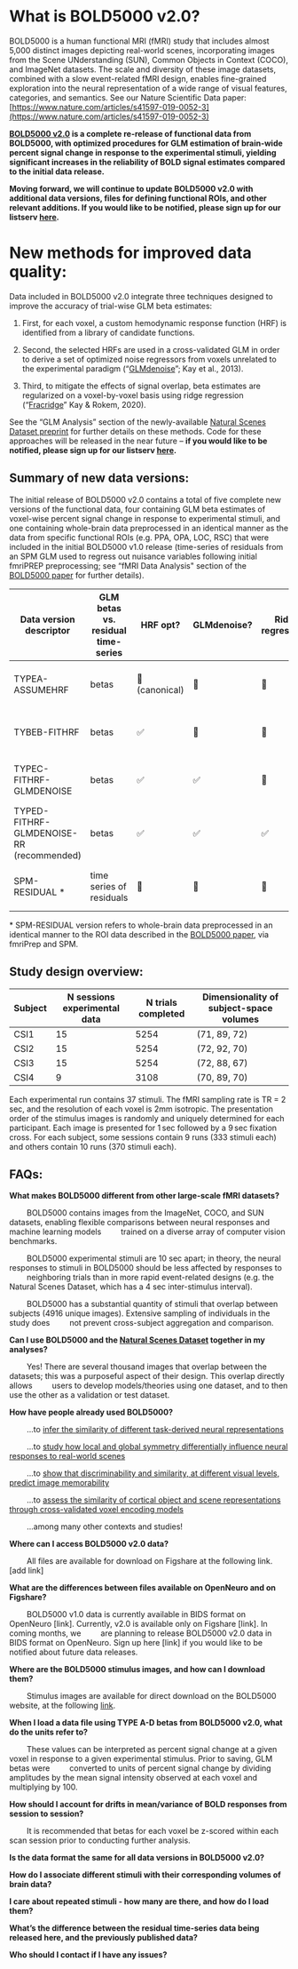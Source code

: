 # **What is BOLD5000 v2.0?**

BOLD5000 is a human functional MRI (fMRI) study that includes almost 5,000 distinct images depicting real-world scenes, incorporating images from the Scene UNderstanding (SUN), Common Objects in Context (COCO), and ImageNet datasets. The scale and diversity of these image datasets, combined with a slow event-related fMRI design, enables fine-grained exploration into the neural representation of a wide range of visual features, categories, and semantics. See our Nature Scientific Data paper: [https://www.nature.com/articles/s41597-019-0052-3](https://www.nature.com/articles/s41597-019-0052-3)

**[BOLD5000 v2.0](https://kilthub.cmu.edu/account/home#/collections/5324846) is a complete re-release of functional data from BOLD5000, with optimized procedures for GLM estimation of brain-wide percent signal change in response to the experimental stimuli, yielding significant increases in the reliability of BOLD signal estimates compared to the initial data release.**

**Moving forward, we will continue to update BOLD5000 v2.0 with additional data versions, files for defining functional ROIs, and other relevant additions. If you would like to be notified, please sign up for our listserv [here](https://docs.google.com/forms/d/e/1FAIpQLScdxRc7eKOpZv5Yc6sfzWP5gi0egkDtNSPedVqpvtx_3yw4pg/viewform).**


# **New methods for improved data quality:**

Data included in BOLD5000 v2.0 integrate three techniques designed to improve the accuracy of trial-wise GLM beta estimates:

1.  First, for each voxel, a custom hemodynamic response function (HRF) is identified from a library of candidate functions.
    
2.  Second, the selected HRFs are used in a cross-validated GLM in order to derive a set of optimized noise regressors from voxels unrelated to the experimental paradigm (“[GLMdenoise](https://www.frontiersin.org/articles/10.3389/fnins.2013.00247/full)”; Kay et al., 2013).

3. Third, to mitigate the effects of signal overlap, beta estimates are regularized on a voxel-by-voxel basis using ridge regression (“[Fracridge](https://arxiv.org/pdf/2005.03220v1.pdf)” Kay & Rokem, 2020).

See the “GLM Analysis” section of the newly-available [Natural Scenes Dataset preprint](https://www.biorxiv.org/content/10.1101/2021.02.22.432340v1) for further details on these methods. Code for these approaches will be released in the near future – **if you would like to be notified, please sign up for our listserv [here](https://docs.google.com/forms/d/e/1FAIpQLScdxRc7eKOpZv5Yc6sfzWP5gi0egkDtNSPedVqpvtx_3yw4pg/viewform).**

## **Summary of new data versions:**

The initial release of BOLD5000 v2.0 contains a total of five complete new versions of the functional data, four containing GLM beta estimates of voxel-wise percent signal change in response to experimental stimuli, and one containing whole-brain data preprocessed in an identical manner as the data from specific functional ROIs (e.g. PPA, OPA, LOC, RSC) that were included in the initial BOLD5000 v1.0 release (time-series of residuals from an SPM GLM used to regress out nuisance variables following initial fmriPREP preprocessing; see “fMRI Data Analysis" section of the [BOLD5000 paper](https://www.nature.com/articles/s41597-019-0052-3) for further details).

| Data version descriptor                  | GLM betas vs. residual time-series | HRF opt?       | GLMdenoise? | Ridge regression? | File save format             | Naming scheme                                           |
|------------------------------------------|------------------------------------|----------------|-------------|-------------------|------------------------------|---------------------------------------------------------|
| TYPEA-ASSUMEHRF                          | betas                              | 🚫  (canonical) | 🚫           | 🚫                 | One .nii.gz file per session | CSIX_GLMbetas-TYPEA-ASSUMEHRF_ses-XX.nii.gz            |
| TYBEB-FITHRF                             | betas                              | ✅              | 🚫           | 🚫                 | One .nii.gz file per session | CSIX_GLMbetas-TYBEB-FITHRF_ses-XX.nii.gz               |
| TYPEC-FITHRF-GLMDENOISE                  | betas                              | ✅              | ✅           | 🚫                 | One .nii.gz file per session | CSIX_GLMbetas-TYPEC-FITHRF-GLMDENOISE_ses-XX.nii.gz    |
| TYPED-FITHRF-GLMDENOISE-RR (recommended) | betas                              | ✅              | ✅           | ✅                 | One .nii.gz file per session | CSIX_GLMbetas-TYPED-FITHRF-GLMDENOISE-RR_ses-XX.nii.gz |
| SPM-RESIDUAL *                           | time series of residuals           | 🚫              | 🚫           | 🚫                 | One .nii.gz file per session | CSIX_SPMResids_allsess_TRX.nii.gz                       |

\*  SPM-RESIDUAL version refers to whole-brain data preprocessed in an identical manner to the ROI data described in the [BOLD5000 paper](https://www.nature.com/articles/s41597-019-0052-3), via fmriPrep and SPM.

## Study design overview:

| Subject | N sessions experimental data | N trials completed | Dimensionality of subject-space volumes |
|---------|------------------------------|--------------------|-----------------------------------------|
| CSI1    | 15                           | 5254               | (71, 89, 72)                            |
| CSI2    | 15                           | 5254               | (72, 92, 70)                            |
| CSI3    | 15                           | 5254               | (72, 88, 67)                            |
| CSI4    | 9                            | 3108               | (70, 89, 70)                            |

Each experimental run contains 37 stimuli. The fMRI sampling rate is TR = 2 sec, and the resolution of each voxel is 2mm isotropic. The presentation order of the stimulus images is randomly and uniquely determined for each participant. Each image is presented for 1 sec followed by a 9 sec fixation cross. For each subject, some sessions contain 9 runs (333 stimuli each) and others contain 10 runs (370 stimuli each).


## FAQs:

**What makes BOLD5000 different from other large-scale fMRI datasets?**

        BOLD5000 contains images from the ImageNet, COCO, and SUN datasets, enabling flexible comparisons between neural responses and machine learning models         trained on a diverse array of computer vision benchmarks.

        BOLD5000 experimental stimuli are 10 sec apart; in theory, the neural responses to stimuli in BOLD5000 should be less affected by responses to         neighboring trials than in more rapid event-related designs (e.g. the Natural Scenes Dataset, which has a 4 sec inter-stimulus interval).

        BOLD5000 has a substantial quantity of stimuli that overlap between subjects (4916 unique images). Extensive sampling of individuals in the study does         not prevent cross-subject aggregation and comparison.

**Can I use BOLD5000 and the [Natural Scenes Dataset](http://naturalscenesdataset.org/) together in my analyses?**

        Yes! There are several thousand images that overlap between the datasets; this was a purposeful aspect of their design. This overlap directly allows         users to develop models/theories using one dataset, and to then use the other as a validation or test dataset.

**How have people already used BOLD5000?**

        ...to [infer the similarity of different task-derived neural representations](https://openreview.net/pdf?id=ryGCaBreIB)

        ...to [study how local and global symmetry differentially influence neural responses to real-world scenes](https://jov.arvojournals.org/article.aspx?articleid=2771866)

        ...to [show that discriminability and similarity, at different visual levels, predict image memorability](https://www.biorxiv.org/content/10.1101/834796v3.full.pdf)

        ...to [assess the similarity of cortical object and scene representations through cross-validated voxel encoding models](https://jov.arvojournals.org/article.aspx?articleid=2750674)

        ...among many other contexts and studies!

**Where can I access BOLD5000 v2.0 data?**

        All files are available for download on Figshare at the following link. [add link]

**What are the differences between files available on OpenNeuro and on Figshare?**

        BOLD5000 v1.0 data is currently available in BIDS format on OpenNeuro [link]. Currently, v2.0 is available only on Figshare [link]. In coming months, we         are planning to release BOLD5000 v2.0 data in BIDS format on OpenNeuro. Sign up here [link] if you would like to be notified about future data releases.

**Where are the BOLD5000 stimulus images, and how can I download them?**

        Stimulus images are available for direct download on the BOLD5000 website, at the following [link](https://bold5000.github.io/download.html).

**When I load a data file using TYPE A-D betas from BOLD5000 v2.0, what do the units refer to?**

        These values can be interpreted as percent signal change at a given voxel in response to a given experimental stimulus. Prior to saving, GLM betas were         converted to units of percent signal change by dividing amplitudes by the mean signal intensity observed at each voxel and multiplying by 100.

**How should I account for drifts in mean/variance of BOLD responses from session to session?**

        It is recommended that betas for each voxel be z-scored within each scan session prior to conducting further analysis.

**Is the data format the same for all data versions in BOLD5000 v2.0?**

**How do I associate different stimuli with their corresponding volumes of brain data?**

**I care about repeated stimuli - how many are there, and how do I load them?**

**What’s the difference between the residual time-series data being released here, and the previously published data?**

**Who should I contact if I have any issues?**

